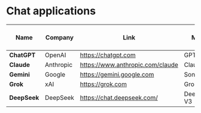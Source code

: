 # Chat applications

| Name              | Company         | Link                            | Model        | Ext API calls |
|-------------------|-----------------|---------------------------------|-------------|---------------|
| **ChatGPT**       | OpenAI          | https://chatgpt.com              | GPT-5       | Yes           |
| **Claude**        | Anthropic       | https://www.anthropic.com/claude | Claude 3    | Yes           |
| **Gemini**        | Google          | https://gemini.google.com        | Sonnet 4    | Yes           |
| **Grok**          | xAI             | https://grok.com                 | Grok 1      | Yes           |
| **DeepSeek**      | DeepSeek        | https://chat.deepseek.com/       | DeepSeek-V3 | No            |

